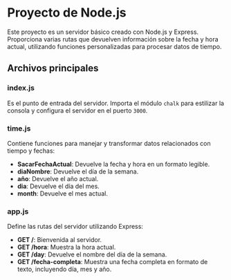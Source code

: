 # Proyecto de Node.js

Este proyecto es un servidor básico creado con Node.js y Express. Proporciona varias rutas que devuelven información sobre la fecha y hora actual, utilizando funciones personalizadas para procesar datos de tiempo.

## Archivos principales

### **index.js**
Es el punto de entrada del servidor. Importa el módulo `chalk` para estilizar la consola y configura el servidor en el puerto `3000`.

### **time.js**
Contiene funciones para manejar y transformar datos relacionados con tiempo y fechas:
- **SacarFechaActual**: Devuelve la fecha y hora en un formato legible.
- **diaNombre**: Devuelve el día de la semana.
- **año**: Devuelve el año actual.
- **dia**: Devuelve el día del mes.
- **month**: Devuelve el mes actual.

### **app.js**
Define las rutas del servidor utilizando Express:
- **GET /**: Bienvenida al servidor.
- **GET /hora**: Muestra la hora actual.
- **GET /day**: Devuelve el nombre del día de la semana.
- **GET /fecha-completa**: Muestra una fecha completa en formato de texto, incluyendo día, mes y año.



